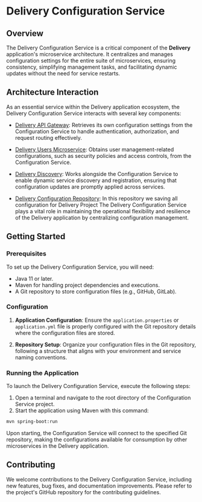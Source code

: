 # Delivery Configuration Service

## Overview
The Delivery Configuration Service is a critical component of the **Delivery** application's microservice architecture. It centralizes and manages configuration settings for the entire suite of microservices, ensuring consistency, simplifying management tasks, and facilitating dynamic updates without the need for service restarts.

## Architecture Interaction
As an essential service within the Delivery application ecosystem, the Delivery Configuration Service interacts with several key components:

- [Delivery API Gateway](https://github.com/KyryloBulyk/delivery-api-gateway): Retrieves its own configuration settings from the Configuration Service to handle authentication, authorization, and request routing effectively.

- [Delivery Users Microservice](https://github.com/KyryloBulyk/delivery-users): Obtains user management-related configurations, such as security policies and access controls, from the Configuration Service.

- [Delivery Discovery](https://github.com/KyryloBulyk/delivery-discovery): Works alongside the Configuration Service to enable dynamic service discovery and registration, ensuring that configuration updates are promptly applied across services.

- [Delivery Configuration Repository](https://github.com/KyryloBulyk/delivery-config-repo): In this repository we saving all configuration for Delivery Project
The Delivery Configuration Service plays a vital role in maintaining the operational flexibility and resilience of the Delivery application by centralizing configuration management.

## Getting Started

### Prerequisites
To set up the Delivery Configuration Service, you will need:
- Java 11 or later.
- Maven for handling project dependencies and executions.
- A Git repository to store configuration files (e.g., GitHub, GitLab).

### Configuration
1. **Application Configuration**: Ensure the `application.properties` or `application.yml` file is properly configured with the Git repository details where the configuration files are stored.

2. **Repository Setup**: Organize your configuration files in the Git repository, following a structure that aligns with your environment and service naming conventions.

### Running the Application
To launch the Delivery Configuration Service, execute the following steps:

1. Open a terminal and navigate to the root directory of the Configuration Service project.
2. Start the application using Maven with this command:

```bash
mvn spring-boot:run
```
Upon starting, the Configuration Service will connect to the specified Git repository, making the configurations available for consumption by other microservices in the Delivery application.

## Contributing
We welcome contributions to the Delivery Configuration Service, including new features, bug fixes, and documentation improvements. Please refer to the project's GitHub repository for the contributing guidelines.